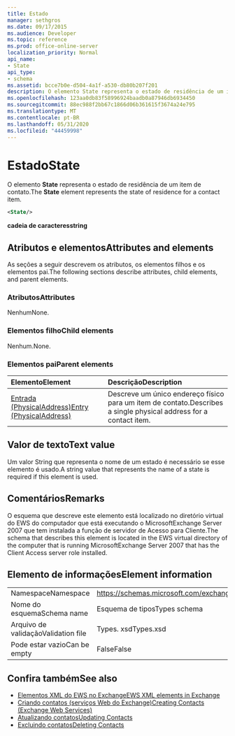 ```yaml
---
title: Estado
manager: sethgros
ms.date: 09/17/2015
ms.audience: Developer
ms.topic: reference
ms.prod: office-online-server
localization_priority: Normal
api_name:
- State
api_type:
- schema
ms.assetid: bcce7b0e-d504-4a1f-a530-db80b207f201
description: O elemento State representa o estado de residência de um item de contato.
ms.openlocfilehash: 123aa0db83f58996924baadb0a87946db6934450
ms.sourcegitcommit: 88ec988f2bb67c1866d06b361615f3674a24e795
ms.translationtype: MT
ms.contentlocale: pt-BR
ms.lasthandoff: 05/31/2020
ms.locfileid: "44459998"
---
```

# <a name="state"></a><span data-ttu-id="a0fd8-103">Estado</span><span class="sxs-lookup"><span data-stu-id="a0fd8-103">State</span></span>

<span data-ttu-id="a0fd8-104">O elemento **State** representa o estado de residência de um item de contato.</span><span class="sxs-lookup"><span data-stu-id="a0fd8-104">The **State** element represents the state of residence for a contact item.</span></span> 
  
```xml
<State/>
```

<span data-ttu-id="a0fd8-105">**cadeia de caracteres**</span><span class="sxs-lookup"><span data-stu-id="a0fd8-105">**string**</span></span>

## <a name="attributes-and-elements"></a><span data-ttu-id="a0fd8-106">Atributos e elementos</span><span class="sxs-lookup"><span data-stu-id="a0fd8-106">Attributes and elements</span></span>

<span data-ttu-id="a0fd8-107">As seções a seguir descrevem os atributos, os elementos filhos e os elementos pai.</span><span class="sxs-lookup"><span data-stu-id="a0fd8-107">The following sections describe attributes, child elements, and parent elements.</span></span>
  
### <a name="attributes"></a><span data-ttu-id="a0fd8-108">Atributos</span><span class="sxs-lookup"><span data-stu-id="a0fd8-108">Attributes</span></span>

<span data-ttu-id="a0fd8-109">Nenhum</span><span class="sxs-lookup"><span data-stu-id="a0fd8-109">None.</span></span>
  
### <a name="child-elements"></a><span data-ttu-id="a0fd8-110">Elementos filho</span><span class="sxs-lookup"><span data-stu-id="a0fd8-110">Child elements</span></span>

<span data-ttu-id="a0fd8-111">Nenhum.</span><span class="sxs-lookup"><span data-stu-id="a0fd8-111">None.</span></span>
  
### <a name="parent-elements"></a><span data-ttu-id="a0fd8-112">Elementos pai</span><span class="sxs-lookup"><span data-stu-id="a0fd8-112">Parent elements</span></span>

|<span data-ttu-id="a0fd8-113">**Elemento**</span><span class="sxs-lookup"><span data-stu-id="a0fd8-113">**Element**</span></span>|<span data-ttu-id="a0fd8-114">**Descrição**</span><span class="sxs-lookup"><span data-stu-id="a0fd8-114">**Description**</span></span>|
|:-----|:-----|
|[<span data-ttu-id="a0fd8-115">Entrada (PhysicalAddress)</span><span class="sxs-lookup"><span data-stu-id="a0fd8-115">Entry (PhysicalAddress)</span></span>](entry-physicaladdress.md) <br/> |<span data-ttu-id="a0fd8-116">Descreve um único endereço físico para um item de contato.</span><span class="sxs-lookup"><span data-stu-id="a0fd8-116">Describes a single physical address for a contact item.</span></span>  <br/> |
   
## <a name="text-value"></a><span data-ttu-id="a0fd8-117">Valor de texto</span><span class="sxs-lookup"><span data-stu-id="a0fd8-117">Text value</span></span>

<span data-ttu-id="a0fd8-118">Um valor String que representa o nome de um estado é necessário se esse elemento é usado.</span><span class="sxs-lookup"><span data-stu-id="a0fd8-118">A string value that represents the name of a state is required if this element is used.</span></span>
  
## <a name="remarks"></a><span data-ttu-id="a0fd8-119">Comentários</span><span class="sxs-lookup"><span data-stu-id="a0fd8-119">Remarks</span></span>

<span data-ttu-id="a0fd8-120">O esquema que descreve este elemento está localizado no diretório virtual do EWS do computador que está executando o MicrosoftExchange Server 2007 que tem instalada a função de servidor de Acesso para Cliente.</span><span class="sxs-lookup"><span data-stu-id="a0fd8-120">The schema that describes this element is located in the EWS virtual directory of the computer that is running MicrosoftExchange Server 2007 that has the Client Access server role installed.</span></span>
  
## <a name="element-information"></a><span data-ttu-id="a0fd8-121">Elemento de informações</span><span class="sxs-lookup"><span data-stu-id="a0fd8-121">Element information</span></span>

|||
|:-----|:-----|
|<span data-ttu-id="a0fd8-122">Namespace</span><span class="sxs-lookup"><span data-stu-id="a0fd8-122">Namespace</span></span>  <br/> |https://schemas.microsoft.com/exchange/services/2006/types  <br/> |
|<span data-ttu-id="a0fd8-123">Nome do esquema</span><span class="sxs-lookup"><span data-stu-id="a0fd8-123">Schema name</span></span>  <br/> |<span data-ttu-id="a0fd8-124">Esquema de tipos</span><span class="sxs-lookup"><span data-stu-id="a0fd8-124">Types schema</span></span>  <br/> |
|<span data-ttu-id="a0fd8-125">Arquivo de validação</span><span class="sxs-lookup"><span data-stu-id="a0fd8-125">Validation file</span></span>  <br/> |<span data-ttu-id="a0fd8-126">Types. xsd</span><span class="sxs-lookup"><span data-stu-id="a0fd8-126">Types.xsd</span></span>  <br/> |
|<span data-ttu-id="a0fd8-127">Pode estar vazio</span><span class="sxs-lookup"><span data-stu-id="a0fd8-127">Can be empty</span></span>  <br/> |<span data-ttu-id="a0fd8-128">False</span><span class="sxs-lookup"><span data-stu-id="a0fd8-128">False</span></span>  <br/> |
   
## <a name="see-also"></a><span data-ttu-id="a0fd8-129">Confira também</span><span class="sxs-lookup"><span data-stu-id="a0fd8-129">See also</span></span>

- [<span data-ttu-id="a0fd8-130">Elementos XML do EWS no Exchange</span><span class="sxs-lookup"><span data-stu-id="a0fd8-130">EWS XML elements in Exchange</span></span>](ews-xml-elements-in-exchange.md)
- [<span data-ttu-id="a0fd8-131">Criando contatos (serviços Web do Exchange)</span><span class="sxs-lookup"><span data-stu-id="a0fd8-131">Creating Contacts (Exchange Web Services)</span></span>](https://msdn.microsoft.com/library/4845917e-70d1-481c-bbd7-011ec6571789%28Office.15%29.aspx)
- [<span data-ttu-id="a0fd8-132">Atualizando contatos</span><span class="sxs-lookup"><span data-stu-id="a0fd8-132">Updating Contacts</span></span>](https://msdn.microsoft.com/library/9a865953-b94a-4229-b632-2dee433314be%28Office.15%29.aspx)
- [<span data-ttu-id="a0fd8-133">Excluindo contatos</span><span class="sxs-lookup"><span data-stu-id="a0fd8-133">Deleting Contacts</span></span>](https://msdn.microsoft.com/library/fcc3dc84-cd3e-455e-a1a7-ae6921c9b588%28Office.15%29.aspx)

